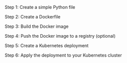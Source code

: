 Step 1: Create a simple Python file

Step 2: Create a Dockerfile

Step 3: Build the Docker image

Step 4: Push the Docker image to a registry (optional)

Step 5: Create a Kubernetes deployment

Step 6: Apply the deployment to your Kubernetes cluster
